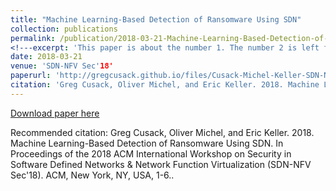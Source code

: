 ```yaml
---
title: "Machine Learning-Based Detection of Ransomware Using SDN"
collection: publications
permalink: /publication/2018-03-21-Machine-Learning-Based-Detection-of-Ransomware-Using-SDN
<!---excerpt: 'This paper is about the number 1. The number 2 is left for future work.' --->
date: 2018-03-21
venue: 'SDN-NFV Sec'18'
paperurl: 'http://gregcusack.github.io/files/Cusack-Michel-Keller-SDN-NFV-Workshop-2018.pdf'
citation: 'Greg Cusack, Oliver Michel, and Eric Keller. 2018. Machine Learning-Based Detection of Ransomware Using SDN. In Proceedings of the 2018 ACM International Workshop on Security in Software Defined Networks & Network Function Virtualization (SDN-NFV Sec'18). ACM, New York, NY, USA, 1-6.'
---
```


[Download paper here](http://gregcusack.github.io/files/Cusack-Michel-Keller-SDN-NFV-Workshop-2018.pdf)

Recommended citation: Greg Cusack, Oliver Michel, and Eric Keller. 2018. Machine Learning-Based Detection of Ransomware Using SDN. In Proceedings of the 2018 ACM International Workshop on Security in Software Defined Networks & Network Function Virtualization (SDN-NFV Sec'18). ACM, New York, NY, USA, 1-6..